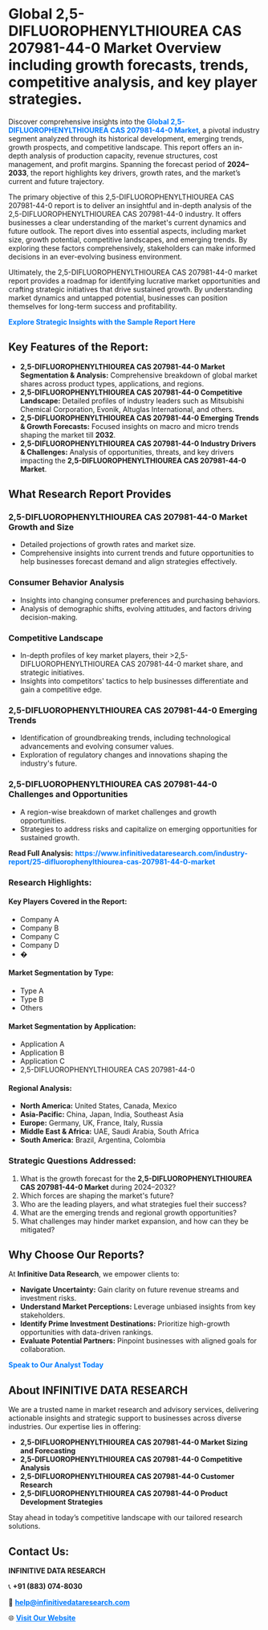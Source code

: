 <h1>Global 2,5-DIFLUOROPHENYLTHIOUREA CAS 207981-44-0 Market Overview including growth forecasts, trends, competitive analysis, and key player strategies.</h1>
<p>
Discover comprehensive insights into the 
<a href="https://www.infinitivedataresearch.com/industry-report/25-difluorophenylthiourea-cas-207981-44-0-market" rel="dofollow" style="color: #007BFF; text-decoration: none;"><strong>Global 2,5-DIFLUOROPHENYLTHIOUREA CAS 207981-44-0 Market</strong></a>, a pivotal industry segment analyzed through its historical development, emerging trends, growth prospects, and competitive landscape. This report offers an in-depth analysis of production capacity, revenue structures, cost management, and profit margins. Spanning the forecast period of <strong>2024–2033</strong>, the report highlights key drivers, growth rates, and the market’s current and future trajectory.
</p>
<p>
The primary objective of this 2,5-DIFLUOROPHENYLTHIOUREA CAS 207981-44-0 report is to deliver an insightful and in-depth analysis of the 2,5-DIFLUOROPHENYLTHIOUREA CAS 207981-44-0 industry. It offers businesses a clear understanding of the market's current dynamics and future outlook. The report dives into essential aspects, including market size, growth potential, competitive landscapes, and emerging trends. By exploring these factors comprehensively, stakeholders can make informed decisions in an ever-evolving business environment.
</p>
<p>
Ultimately, the 2,5-DIFLUOROPHENYLTHIOUREA CAS 207981-44-0 market report provides a roadmap for identifying lucrative market opportunities and crafting strategic initiatives that drive sustained growth. By understanding market dynamics and untapped potential, businesses can position themselves for long-term success and profitability.
</p>
<p>
<a href="https://www.infinitivedataresearch.com/request-sample/reportId=101868" style="color: #007BFF; text-decoration: none;"><strong>Explore Strategic Insights with the Sample Report Here</strong></a>
</p>

<h2>Key Features of the Report:</h2>
<ul>
<li><strong>2,5-DIFLUOROPHENYLTHIOUREA CAS 207981-44-0 Market Segmentation & Analysis:</strong> Comprehensive breakdown of global market shares across product types, applications, and regions.</li>
<li><strong>2,5-DIFLUOROPHENYLTHIOUREA CAS 207981-44-0 Competitive Landscape:</strong> Detailed profiles of industry leaders such as Mitsubishi Chemical Corporation, Evonik, Altuglas International, and others.</li>
<li><strong>2,5-DIFLUOROPHENYLTHIOUREA CAS 207981-44-0 Emerging Trends & Growth Forecasts:</strong> Focused insights on macro and micro trends shaping the market till <strong>2032</strong>.</li>
<li><strong>2,5-DIFLUOROPHENYLTHIOUREA CAS 207981-44-0 Industry Drivers & Challenges:</strong> Analysis of opportunities, threats, and key drivers impacting the <strong>2,5-DIFLUOROPHENYLTHIOUREA CAS 207981-44-0 Market</strong>.</li>
</ul>

<h2>What Research Report Provides</h2>
<h3>2,5-DIFLUOROPHENYLTHIOUREA CAS 207981-44-0 Market Growth and Size</h3>
<ul>
<li>Detailed projections of growth rates and market size.</li>
<li>Comprehensive insights into current trends and future opportunities to help businesses forecast demand and align strategies effectively.</li>
</ul>

<h3>Consumer Behavior Analysis</h3>
<ul>
<li>Insights into changing consumer preferences and purchasing behaviors.</li>
<li>Analysis of demographic shifts, evolving attitudes, and factors driving decision-making.</li>
</ul>

<h3>Competitive Landscape</h3>
<ul>
<li>In-depth profiles of key market players, their >2,5-DIFLUOROPHENYLTHIOUREA CAS 207981-44-0 market share, and strategic initiatives.</li>
<li>Insights into competitors' tactics to help businesses differentiate and gain a competitive edge.</li>
</ul>

<h3>2,5-DIFLUOROPHENYLTHIOUREA CAS 207981-44-0 Emerging Trends</h3>
<ul>
<li>Identification of groundbreaking trends, including technological advancements and evolving consumer values.</li>
<li>Exploration of regulatory changes and innovations shaping the industry's future.</li>
</ul>

<h3>2,5-DIFLUOROPHENYLTHIOUREA CAS 207981-44-0 Challenges and Opportunities</h3>
<ul>
<li>A region-wise breakdown of market challenges and growth opportunities.</li>
<li>Strategies to address risks and capitalize on emerging opportunities for sustained growth.</li>
</ul>
<p><strong>Read Full Analysis:</strong> <a href="https://www.infinitivedataresearch.com/industry-report/25-difluorophenylthiourea-cas-207981-44-0-market" rel="dofollow" style="color: #007BFF; text-decoration: none;"><strong>https://www.infinitivedataresearch.com/industry-report/25-difluorophenylthiourea-cas-207981-44-0-market</strong></a></p>
<h3>Research Highlights:</h3>
<h4>Key Players Covered in the Report:</h4>
<ul><li>Company A</li><li>Company B</li><li>Company C</li><li>Company D</li><li>�</li></ul>
<h4>Market Segmentation by Type:</h4>
<ul><li>Type A</li><li>Type B</li><li>Others</li></ul>
<h4>Market Segmentation by Application:</h4>
<ul><li>Application A</li><li>Application B</li><li>Application C</li><li>2,5-DIFLUOROPHENYLTHIOUREA CAS 207981-44-0</li></ul>

<h4>Regional Analysis:</h4>
<ul>
<li><strong>North America:</strong> United States, Canada, Mexico</li>
<li><strong>Asia-Pacific:</strong> China, Japan, India, Southeast Asia</li>
<li><strong>Europe:</strong> Germany, UK, France, Italy, Russia</li>
<li><strong>Middle East & Africa:</strong> UAE, Saudi Arabia, South Africa</li>
<li><strong>South America:</strong> Brazil, Argentina, Colombia</li>
</ul>

<h3>Strategic Questions Addressed:</h3>
<ol>
<li>What is the growth forecast for the <strong>2,5-DIFLUOROPHENYLTHIOUREA CAS 207981-44-0 Market</strong> during 2024–2032?</li>
<li>Which forces are shaping the market's future?</li>
<li>Who are the leading players, and what strategies fuel their success?</li>
<li>What are the emerging trends and regional growth opportunities?</li>
<li>What challenges may hinder market expansion, and how can they be mitigated?</li>
</ol>

<h2>Why Choose Our Reports?</h2>
<p>At <strong>Infinitive Data Research</strong>, we empower clients to:</p>
<ul>
<li><strong>Navigate Uncertainty:</strong> Gain clarity on future revenue streams and investment risks.</li>
<li><strong>Understand Market Perceptions:</strong> Leverage unbiased insights from key stakeholders.</li>
<li><strong>Identify Prime Investment Destinations:</strong> Prioritize high-growth opportunities with data-driven rankings.</li>
<li><strong>Evaluate Potential Partners:</strong> Pinpoint businesses with aligned goals for collaboration.</li>
</ul>
<p><a href="https://www.infinitivedataresearch.com/industry-report/25-difluorophenylthiourea-cas-207981-44-0-market" rel="dofollow" style="color: #007BFF; text-decoration: none;"><strong>Speak to Our Analyst Today</strong></a></p>

<h2>About INFINITIVE DATA RESEARCH</h2>
<p>We are a trusted name in market research and advisory services, delivering actionable insights and strategic support to businesses across diverse industries. Our expertise lies in offering:</p>
<ul>
<li><strong>2,5-DIFLUOROPHENYLTHIOUREA CAS 207981-44-0 Market Sizing and Forecasting</strong></li>
<li><strong>2,5-DIFLUOROPHENYLTHIOUREA CAS 207981-44-0 Competitive Analysis</strong></li>
<li><strong>2,5-DIFLUOROPHENYLTHIOUREA CAS 207981-44-0 Customer Research</strong></li>
<li><strong>2,5-DIFLUOROPHENYLTHIOUREA CAS 207981-44-0 Product Development Strategies</strong></li>
</ul>
<p>Stay ahead in today’s competitive landscape with our tailored research solutions.</p>

<h2>Contact Us:</h2>
<p><strong>INFINITIVE DATA RESEARCH</strong></p>
<p>📞 <strong>+91 (883) 074-8030</strong></p>
<p>📧 <strong><a href="mailto:help@infinitivedataresearch.com" style="color: #007BFF;">help@infinitivedataresearch.com</a></strong></p>
<p>🌐 <strong><a href="https://www.infinitivedataresearch.com" rel="dofollow" style="color: #007BFF;">Visit Our Website</a></strong></p>